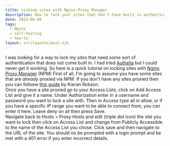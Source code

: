 ```yaml
---
title: Locking sites with Nginx Proxy Manager
description: How to lock your sites that don't have built in authentication
date: 2022-06-09
tags:
  - Nginx
  - self-hosting
  - how-to
layout: src/layouts/post.njk
---
```


I was looking for a way to lock my sites that need some sort of authentication that does not come built in. I had tried [Autheila](https://github.com/authelia/authelia) but I could never get it working. So here is a quick tutorial on locking sites with [Nginx Proxy Manager](https://nginxproxymanager.com/) (NPM)
First of all, I'm going to assume you have some sites that are _already_ proxied via NPM. If you don't have any sites proxied then you can folloew [this guide](https://docs.kieranrobson.com/posts/how-to-setup-nginx-proxy-manager-and-cloudflare-copy/) by Kieran Robson.  
Once you have a site proxied go to your Access Lists, click on Add Access List and give it a name. Under Authorization enter in a username and password you want to lock a site with. Then in Access type all in allow, or if you have a specific IP range you want to be able to connect from, you can enter it here. Leave deny on all then press Save.  
Navigate back to Hosts > Proxy Hosts and edit (triple dot icon) the site you want to lock then click on Access List and change from Publicly Accessible to the name of the Access List you chose. Click save and then navigate to the URL of the site. You should no be prompted with a login prompt and be met with a 401 error if you enter incorrect details.
